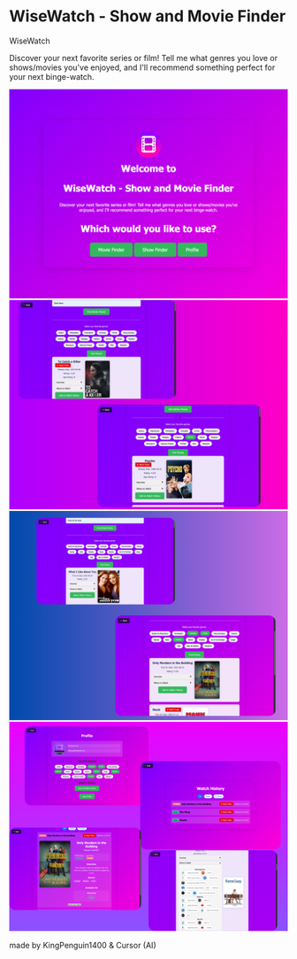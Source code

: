 # WiseWatch - Show and Movie Finder
WiseWatch

Discover your next favorite series or film! Tell me what genres you love or shows/movies you've enjoyed, and I'll recommend something perfect for your next binge-watch.




![wwss1](https://github.com/KingPenguin1400/show-and-movie-finder/blob/main/screenshots/wwss1.png?raw=true)
![wwss2](https://raw.githubusercontent.com/KingPenguin1400/show-and-movie-finder/refs/heads/main/screenshots/wwss2.png)
![wwss3](https://raw.githubusercontent.com/KingPenguin1400/show-and-movie-finder/refs/heads/main/screenshots/wwss3.png)
![wwss4](https://raw.githubusercontent.com/KingPenguin1400/show-and-movie-finder/refs/heads/main/screenshots/wwss4.png)


made by KingPenguin1400 & Cursor (AI)
